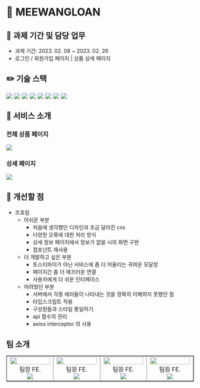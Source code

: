 # 🤑 MEEWANGLOAN

## 📅 과제 기간 및 담당 업무

- 과제 기간: 2023. 02. 08 ~ 2023. 02. 26
- 로그인 / 회원가입 페이지 | 상품 상세 페이지

## ✏️ 기술 스택

<div style="display: flex; gap: 5px; flex-wrap: wrap;">
  <img src="https://img.shields.io/badge/Vite-646CFF?style=for-the-badge&logo=Vite&logoColor=white"/>
  <img src="https://img.shields.io/badge/Axios-5A29E4?style=for-the-badge&logo=Axios&logoColor=white"/>
  <img src="https://img.shields.io/badge/TypeScript-3178C6?style=for-the-badge&logo=TypeScript&logoColor=white"/>
  <img src="https://img.shields.io/badge/React-61DAFB?style=for-the-badge&logo=React&logoColor=black"/>
  <img src="https://img.shields.io/badge/React Router-CA4245?style=for-the-badge&logo=React Router&logoColor=white"/>
  <img src="https://img.shields.io/badge/Redux-674ABC?style=for-the-badge&logo=Redux&logoColor=white"/>
  <img src="https://img.shields.io/badge/Tailwind CSS-06B6D4?style=for-the-badge&logo=Tailwind CSS&logoColor=white"/>
  <img src="https://img.shields.io/badge/DaisyUI-5A0EF8?style=for-the-badge&logo=DaisyUI&logoColor=white"/>
</div>

## 🛒 서비스 소개

### 전체 상품 페이지

![](./images/allproduct.gif)

### 상세 페이지

![](./images/detail.gif)

## 🧐 개선할 점
- 조효림
  - 아쉬운 부분
    - 처음에 생각했던 디자인과 조금 달라진 css
    - 다양한 오류에 대한 처리 방식
    - 상세 정보 페이지에서 정보가 없을 시의 화면 구현
    - 컴포넌트 재사용
  - 더 개발하고 싶은 부분
    - 토스티파이가 아닌 서비스에 좀 더 어울리는 귀여운 모달창
    - 페이지간 좀 더 매끄러운 연결
    - 사용자에게 더 쉬운 인터페이스
  - 어려웠던 부분
    - 서버에서 각종 에러들이 나타내는 것을 정확히 이해하지 못했던 점
    - 타입스크립트 적용
    - 구성원들과 스타일 통일하기
    - api 함수의 관리
    - axios interceptor 의 사용

## 팀 소개

<table border>
  <tbody>
    <tr>
      <td align="center" width="200px">
        <img width="100%" src="https://avatars.githubusercontent.com/u/113992260?v=4"  alt=""/><br />
        팀장 FE.<br/>
        <a href="https://github.com/quokka-eating-carrots">
          <img src="https://img.shields.io/badge/조민정-000?style=flat-round&logo=GitHub&logoColor=white"/>
        </a>
      </td>
      <td align="center" width="200px">
        <img width="100%" src="https://avatars.githubusercontent.com/u/98737388?v=4"  alt=""/><br />
        팀원 FE.<br/>
        <a href="https://github.com/Hyetoria">
          <img src="https://img.shields.io/badge/곽혜지-000?style=flat-round&logo=GitHub&logoColor=white"/>
        </a>
      </td>
      <td align="center" width="200px">
        <img width="100%" src="https://avatars.githubusercontent.com/u/37996446?v=4"  alt=""/>
        팀원 FE.<br/>
        <a href="https://github.com/whtmdgn1409">
          <img src="https://img.shields.io/badge/조승후-000?style=flat-round&logo=GitHub&logoColor=white"/>
        </a>
      </td>
      <td align="center" width="200px">
        <img width="100%" src="https://avatars.githubusercontent.com/u/103406196?v=4"  alt=""/>
        팀원 FE.<br/>
        <a href="https://github.com/hyorimcho">
          <img src="https://img.shields.io/badge/조효림-000?style=flat-round&logo=GitHub&logoColor=white"/>
        </a>
      </td>
     </tr>
  </tbody>
</table>
